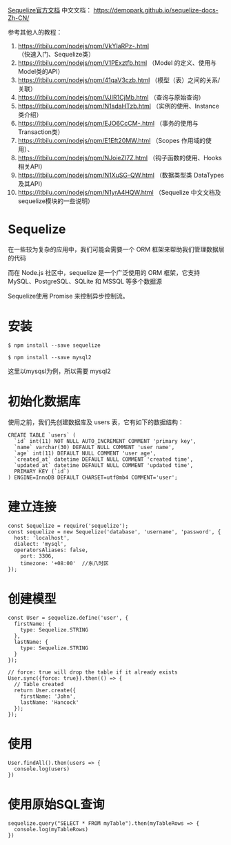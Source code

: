 
[Sequelize官方文档](http://docs.sequelizejs.com/)
中文文档： https://demopark.github.io/sequelize-docs-Zh-CN/


参考其他人的教程：
1. https://itbilu.com/nodejs/npm/VkYIaRPz-.html       （快速入门、Sequelize类）
2. https://itbilu.com/nodejs/npm/V1PExztfb.html       （Model 的定义、使用与Model类的API）
3. https://itbilu.com/nodejs/npm/41qaV3czb.html       （模型（表）之间的关系/关联）
4. https://itbilu.com/nodejs/npm/VJIR1CjMb.html       （查询与原始查询）
5. https://itbilu.com/nodejs/npm/N1sdaHTzb.html       （实例的使用、Instance类介绍）
6. https://itbilu.com/nodejs/npm/EJO6CcCM-.html       （事务的使用与Transaction类）
7. https://itbilu.com/nodejs/npm/E1Eft20MW.html       （Scopes 作用域的使用）、
8. https://itbilu.com/nodejs/npm/NJoieZl7Z.html       （钩子函数的使用、Hooks相关API）
9. https://itbilu.com/nodejs/npm/N1XuSG-QW.html       （数据类型类 DataTypes 及其API）
10. https://itbilu.com/nodejs/npm/N1yrA4HQW.html      （Sequelize 中文文档及sequelize模块的一些说明）





# Sequelize

在一些较为复杂的应用中，我们可能会需要一个 ORM 框架来帮助我们管理数据层的代码

而在 Node.js 社区中，sequelize 是一个广泛使用的 ORM 框架，它支持 MySQL、PostgreSQL、SQLite 和 MSSQL 等多个数据源

Sequelize使用 Promise 来控制异步控制流。



# 安装
```
$ npm install --save sequelize

$ npm install --save mysql2		
```
这里以mysqsl为例，所以需要 mysql2



# 初始化数据库

使用之前，我们先创建数据库及 users 表，它有如下的数据结构：

```
CREATE TABLE `users` (
  `id` int(11) NOT NULL AUTO_INCREMENT COMMENT 'primary key',
  `name` varchar(30) DEFAULT NULL COMMENT 'user name',
  `age` int(11) DEFAULT NULL COMMENT 'user age',
  `created_at` datetime DEFAULT NULL COMMENT 'created time',
  `updated_at` datetime DEFAULT NULL COMMENT 'updated time',
  PRIMARY KEY (`id`)
) ENGINE=InnoDB DEFAULT CHARSET=utf8mb4 COMMENT='user';
```


# 建立连接

```
const Sequelize = require('sequelize');
const sequelize = new Sequelize('database', 'username', 'password', {
  host: 'localhost',
  dialect: 'mysql',
  operatorsAliases: false,
	port: 3306,
	timezone: '+08:00'  //东八时区
});
```


# 创建模型
```
const User = sequelize.define('user', {
  firstName: {
    type: Sequelize.STRING
  },
  lastName: {
    type: Sequelize.STRING
  }
});

// force: true will drop the table if it already exists
User.sync({force: true}).then(() => {
  // Table created
  return User.create({
    firstName: 'John',
    lastName: 'Hancock'
  });
});
```



# 使用

```
User.findAll().then(users => {
  console.log(users)
})
```


# 使用原始SQL查询
```
sequelize.query("SELECT * FROM myTable").then(myTableRows => {
  console.log(myTableRows)
})
```






